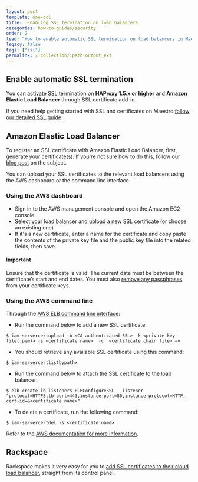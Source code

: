 ```yaml
---
layout: post
template: one-col
title:  Enabling SSL termination on load balancers
categories: how-to-guides/security
order: 2
lead: "How to enable automatic SSL termination on load balancers in Maestro"
legacy: false
tags: ["ssl"]
permalink: /:collection/:path:output_ext
---
```


## Enable automatic SSL termination

You can activate SSL termination on **HAProxy 1.5.x or higher** and **Amazon Elastic Load Balancer** through SSL certificate add-in.

If you need help getting started with SSL and certificates on Maestro [follow our detailed SSL guide](/maestro/how-to-guides/security/ssl-certificate.html).

## Amazon Elastic Load Balancer

To register an SSL certificate with Amazon Elastic Load Balancer, first, generate your certificate(s). If you're not sure how to do this, follow our [blog post](http://blog.cloud66.com/registering-ssl-certificate-with-amazon-elastic-load/) on the subject.

You can upload your SSL certificates to the relevant load balancers using the AWS dashboard or the command line interface.

### Using the AWS dashboard

*   Sign in to the AWS management console and open the Amazon EC2 console.
*   Select your load balancer and upload a new SSL certificate (or choose an existing one).
*   If it's a new certificate, enter a name for the certificate and copy paste the contents of the private key file and the public key file into the related fields, then save.

#### Important
<div class="notice notice-warning"><p>Ensure that the certificate is valid. The current date must be between the certificate’s start and end dates. You must also <a href="/maestro/how-to-guides/security/remove-passphrase.html">remove any passphrases</a> from your certificate keys.</p></div>

### Using the AWS command line

Through the [AWS ELB command line interface](http://aws.amazon.com/developertools/2536):

*   Run the command below to add a new SSL certificate:

```shell
$ iam-servercertupload -b <CA authenticated SSL> -k <private key file(.pem)> -s <certificate name>  -c  <certificate chain file> –v
```

* You should retrieve any available SSL certificate using this command:

```shell
$ iam-servercertlistbypathx
```

* Run the command below to attach the SSL certificate to the load balancer:

```shell
$ elb-create-lb-listeners ELBConfigureSSL --listener "protocol=HTTPS,lb-port=443,instance-port=80,instance-protocol=HTTP, cert-id=&<certificate name>"
```

* To delete a certificate, run the following command:

```shell
$ iam-servercertdel -s <certificate name>
```

Refer to the [AWS documentation for more information](http://docs.aws.amazon.com/IAM/latest/UserGuide/InstallCert.html).


## Rackspace

Rackspace makes it very easy for you to [add SSL certificates to their cloud load balancer](http://www.rackspace.com/knowledge_center/product-faq/cloud-load-balancers), straight from its control panel.